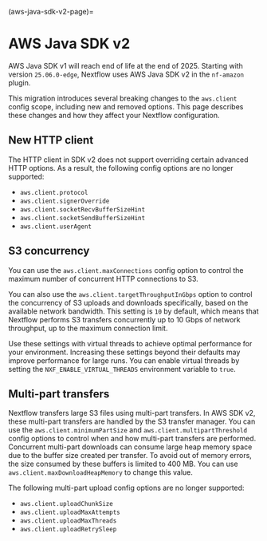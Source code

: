 (aws-java-sdk-v2-page)=

# AWS Java SDK v2

AWS Java SDK v1 will reach end of life at the end of 2025. Starting with version `25.06.0-edge`, Nextflow uses AWS Java SDK v2 in the `nf-amazon` plugin.

This migration introduces several breaking changes to the `aws.client` config scope, including new and removed options. This page describes these changes and how they affect your Nextflow configuration.

## New HTTP client

The HTTP client in SDK v2 does not support overriding certain advanced HTTP options. As a result, the following config options are no longer supported:

- `aws.client.protocol`
- `aws.client.signerOverride`
- `aws.client.socketRecvBufferSizeHint`
- `aws.client.socketSendBufferSizeHint`
- `aws.client.userAgent`

## S3 concurrency

You can use the `aws.client.maxConnections` config option to control the maximum number of concurrent HTTP connections to S3.

You can also use the `aws.client.targetThroughputInGbps` option to control the concurrency of S3 uploads and downloads specifically, based on the available network bandwidth. This setting is `10` by default, which means that Nextflow performs S3 transfers concurrently up to 10 Gbps of network throughput, up to the maximum connection limit.

Use these settings with virtual threads to achieve optimal performance for your environment. Increasing these settings beyond their defaults may improve performance for large runs. You can enable virtual threads by setting the `NXF_ENABLE_VIRTUAL_THREADS` environment variable to `true`.

## Multi-part transfers

Nextflow transfers large S3 files using multi-part transfers. In AWS SDK v2, these multi-part transfers are handled by the S3 transfer manager. You can use the `aws.client.minimumPartSize` and `aws.client.multipartThreshold` config options to control when and how multi-part transfers are performed. 
Concurrent multi-part downloads can consume large heap memory space due to the buffer size created per transfer. To avoid out of memory errors, the size consumed by these buffers is limited to 400 MB. You can use `aws.client.maxDownloadHeapMemory` to change this value.

The following multi-part upload config options are no longer supported:

- `aws.client.uploadChunkSize`
- `aws.client.uploadMaxAttempts`
- `aws.client.uploadMaxThreads`
- `aws.client.uploadRetrySleep`
